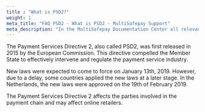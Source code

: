 ```yaml
---
title : "What is PSD2?"
weight: 1
meta_title: "FAQ PSD2 - What is PSD2 - MultiSafepay Support"
meta_description: "In the MultiSafepay Documentation Center all relevant information regarding our Plugins and API. As well as Support pages for Payment Method, Tools and General Questions. You can also find the contact details of our Support Team and Integration Team."
---
```


The Payment Services Directive 2, also called PSD2, was first released in 2015 by the European Commission. This directive compelled the Member State to effectively intervene and regulate the payment service industry.

New laws were expected to come to force on January 13th, 2019. However, due to a delay, some countries applied the new laws at a later stage. In the Netherlands, the new laws were approved on the 19th of February 2019.

The Payment Services Directive 2 affects the parties involved in the payment chain and may affect online retailers.

